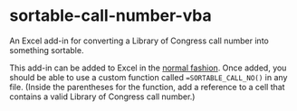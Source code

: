# sortable-call-number-vba
An Excel add-in for converting a Library of Congress call number into something sortable.

This add-in can be added to Excel in the [normal fashion](https://support.microsoft.com/en-us/office/add-or-remove-add-ins-in-excel-0af570c4-5cf3-4fa9-9b88-403625a0b460#OfficeVersion=Windows). Once added, you should be able to use a custom function called `=SORTABLE_CALL_NO()` in any file. (Inside the parentheses for the function, add a reference to a cell that contains a valid Library of Congress call number.)
